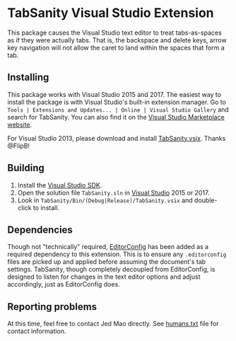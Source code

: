 ﻿# TabSanity Visual Studio Extension

This package causes the Visual Studio text editor to treat tabs-as-spaces as
if they were actually tabs. That is, the backspace and delete keys, arrow key
navigation will not allow the caret to land within the spaces that form a tab.

## Installing

This package works with Visual Studio 2015 and 2017. The easiest way to install
the package is with Visual Studio's built-in extension manager. Go to
`Tools | Extensions and Updates... | Online | Visual Studio Gallery` and search
for TabSanity. You can also find it on the [Visual Studio Marketplace website](https://marketplace.visualstudio.com/items?itemName=jedmao.TabSanity-10817).

For Visual Studio 2013, please download and install [TabSanity.vsix](https://github.com/jedmao/tabsanity-vs/raw/master/TabSanity.vs2013/TabSanity.vsix). Thanks @FlipB!

## Building

1. Install the [Visual Studio SDK](http://msdn.microsoft.com/en-us/library/vstudio/bb166441(v=vs.110).aspx).
2. Open the solution file `TabSanity.sln` in [Visual Studio](http://www.microsoft.com/visualstudio/) 2015 or 2017.
3. Look in `TabSanity/Bin/(Debug|Release)/TabSanity.vsix` and double-click to install.

## Dependencies

Though not "technically" required, [EditorConfig](http://visualstudiogallery.msdn.microsoft.com/c8bccfe2-650c-4b42-bc5c-845e21f96328)
has been added as a required dependency to this extension. This is to ensure
any `.editorconfig` files are picked up and applied before assuming the
document's tab settings. TabSanity, though completely decoupled from
EditorConfig, is designed to listen for changes in the text editor options
and adjust accordingly, just as EditorConfig does.

## Reporting problems

At this time, feel free to contact Jed Mao directly. See [humans.txt](https://github.com/jedmao/tabsanity-vs/blob/master/humans.txt)
file for contact information.
